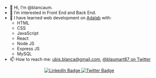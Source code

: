 - 👋 Hi, I’m @blancaum.
- 👀 I’m interested in Front End and Back End.
- 🌱 I have learned web development on [Adalab](https://adalab.es/) with:
    - HTML
    - CSS
    - JavaScript
    - React
    - Node JS
    - Express JS
    - MySQL
- 📫 How to reach me: ubis.blanca@gmail.com, [@blaumart87 on Twitter](https://twitter.com/blaumart87)
<div id="badges" align="center">
  <a href="https://www.linkedin.com/in/blanca-ubis-martinez/">
    <img src="https://img.shields.io/badge/LinkedIn-purple?style=for-the-badge&logo=linkedin&logoColor=white" alt="LinkedIn Badge"/>
  </a>
  <a href="https://twitter.com/blaumart87">
    <img src="https://img.shields.io/badge/Twitter-blue?style=for-the-badge&logo=twitter&logoColor=white" alt="Twitter Badge"/>
  </a>
</div>

<!---
blancaum/blancaum is a ✨ special ✨ repository because its `README.md` (this file) appears on your GitHub profile.
You can click the Preview link to take a look at your changes.
--->
